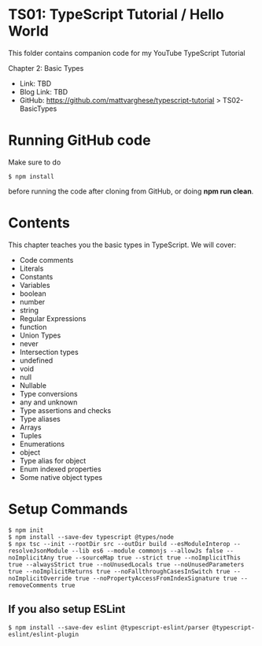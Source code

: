 # TS01: TypeScript Tutorial / Hello World
This folder contains companion code for my YouTube TypeScript Tutorial

Chapter 2: Basic Types
* Link: TBD
* Blog Link: TBD
* GitHub: https://github.com/mattvarghese/typescript-tutorial > TS02-BasicTypes

# Running GitHub code
Make sure to do
```
$ npm install
```
before running the code after cloning from GitHub, or doing **npm run clean**.

# Contents
This chapter teaches you the basic types in TypeScript. We will cover:
* Code comments
* Literals
* Constants
* Variables
* boolean
* number
* string
* Regular Expressions
* function
* Union Types
* never
* Intersection types
* undefined
* void
* null
* Nullable
* Type conversions
* any and unknown
* Type assertions and checks
* Type aliases
* Arrays
* Tuples
* Enumerations
* object
* Type alias for object
* Enum indexed properties
* Some native object types

# Setup Commands
```
$ npm init
$ npm install --save-dev typescript @types/node
$ npx tsc --init --rootDir src --outDir build --esModuleInterop --resolveJsonModule --lib es6 --module commonjs --allowJs false --noImplicitAny true --sourceMap true --strict true --noImplicitThis true --alwaysStrict true --noUnusedLocals true --noUnusedParameters true --noImplicitReturns true --noFallthroughCasesInSwitch true --noImplicitOverride true --noPropertyAccessFromIndexSignature true --removeComments true
```
## If you also setup ESLint
```
$ npm install --save-dev eslint @typescript-eslint/parser @typescript-eslint/eslint-plugin
```
